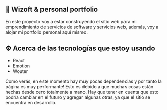 ## 💼 Wizoft & personal portfolio

En este proyecto voy a estar construyendo el sitio web para mi emprendimiento de servicios de software y servicios web, además, voy a alojar mi portfolio personal aquí mismo.

## ⚙ Acerca de las tecnologías que estoy usando
- React
- Emotion
- Wouter

Como verás, en este momento hay muy pocas dependencias y por tanto la página es muy performante! Esto es debido a que muchas cosas están hechas desde cero totalmente a mano. Hay que tener en cuenta que esto podría cambiar en el futuro y agregar algunas otras, ya que el sitio se encuentra en desarrollo.
